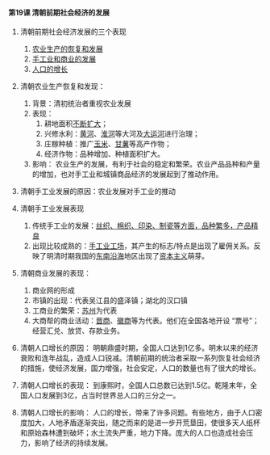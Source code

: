 #### 第19课 清朝前期社会经济的发展

1. 清朝前期社会经济发展的三个表现
    1. <u>农业生产的恢复和发展</u>
    2. <u>手工业和商业的发展</u>
    3. <u>人口的增长</u>
2. 清朝农业生产恢复和发现：
    1. 背景：清初统治者重视农业发展
    2. 表现：
        1. 耕地面积<u>不断扩大</u>；
        2. 兴修水利：<u>黄河</u>、<u>淮河</u>等大河及<u>大运河</u>进行治理；
        3. 庄稼种植：推广<u>玉米</u>、<u>甘薯</u>等高产作物；
        4. 经济作物：品种增加、种植面积扩大。
    3. 影响： 农业生产的发展，有利于社会的稳定和繁荣。农业产品品种和产量的增加，也对手工业和城镇商品经济的发展起到了推动作用。

3. 清朝手工业发展的原因：农业发展对手工业的推动
4. 清朝手工业发展表现
    1. 传统手工业的发展：<u>丝织、棉织、印染、制瓷等方面，品种繁多，产品精良</u>
    2. 出现比较成熟的：<u>手工业工场</u>，其产生的标志/特点是出现了雇佣关系。反映了明清时期我国的<u>东南沿海</u>地区出现了<u>资本主义</u>萌芽。

5. 清朝商业发展的表现：
    1. 商业网的形成
    2. 市镇的出现：代表吴江县的盛泽镇；湖北的汉口镇
    3. 工商业的繁荣：<u>苏州</u>为代表
    4. 大商帮的商业活动：<u>晋商</u>、<u>徽商</u>等为代表。他们在全国各地开设 “票号”；经营汇兑、放贷、存款业务。

6. 清朝人口增长的原因： 明朝鼎盛时期，全国人口达到1亿多。明末以来的经济衰败和连年战乱，造成人口锐减。清朝前期的统治者采取一系列恢复社会经济的措施，使经济发展，国力增强，社会安定，人口的数量也有了很大的增长。

7. 清朝人口增长的表现： 到康熙时，全国人口总数已达到1.5亿。乾隆末年，全国人口发展到3亿，占当时世界总人口的三分之一。

8. 清朝人口增长的影响： 人口的增长，带来了许多问题。有些地方，由于人口密度加大，人地矛盾逐渐突出，随之而来的是进一步开荒垦田，使很多天人纸杯和原始森林遭到破坏；水土流失严重，地力下降。庞大的人口也造成社会压力，影响了经济的持续发展。
